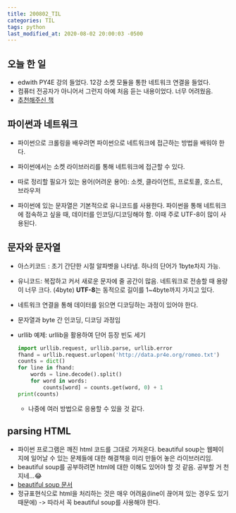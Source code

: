 ```yaml
---
title: 200802_TIL
categories: TIL
tags: python
last_modified_at: 2020-08-02 20:00:03 -0500
---
```


## 오늘 한 일

* edwith PY4E 강의 들었다. 12강 소켓 모듈을 통한 네트워크 연결을 들었다.
* 컴퓨터 전공자가 아니어서 그런지 아예 처음 듣는 내용이었다. 너무 어려웠음.
* [추천해주신 책](http://www.net-intro.com/)

## 파이썬과 네트워크

* 파이썬으로 크롤링을 배우려면 파이썬으로 네트워크에 접근하는 방법을 배워야 한다.

* 파이썬에서는 소켓 라이브러리를 통해 네트워크에 접근할 수 있다.

* 따로 정리할 필요가 있는 용어(어려운 용어): 소켓, 클라이언트, 프로토콜, 호스트, 브라우저

* 파이썬에 있는 문자열은 기본적으로 유니코드를 사용한다. 파이썬을 통해 네트워크에 접속하고 싶을 때, 데이터를 인코딩/디코딩해야 함. 이때 주로 UTF-8이 많이 사용된다.

## 문자와 문자열

* 아스키코드 : 초기 간단한 시절 알파벳을 나타냄. 하나의 단어가 1byte차지 가능.
 
* 유니코드: 복잡하고 커서 새로운 문자에 줄 공간이 많음. 네트워크로 전송할 때 용량이 너무 크다. (4byte) **UTF-8**는 동적으로 길이를 1~4byte까지 가지고 있다.
 
* 네트워크 연결을 통해 데이터를 읽으면 디코딩하는 과정이 있어야 한다.
 
* 문자열과 byte 간 인코딩, 디코딩 과정임

* urllib 예제: urllib을 활용하여 단어 등장 빈도 세기

  ```python
  import urllib.request, urllib.parse, urllib.error
  fhand = urllib.request.urlopen('http://data.pr4e.org/romeo.txt')
  counts = dict()
  for line in fhand:
      words = line.decode().split()
      for word in words:
          counts[word] = counts.get(word, 0) + 1
  print(counts)
  ```

  * 나중에 여러 방법으로 응용할 수 있을 것 같다.

## parsing HTML

* 파이썬 프로그램은 깨진 html 코드를 그대로 가져온다. beautiful soup는 웹페이지에 일어날 수 있는 문제들에 대한 해결책을 미리 만들어 놓은 라이브러리임.
* beautiful soup를 공부하려면 html에 대한 이해도 있어야 할 것 같음. 공부할 거 천지네...😂
* [beautiful soup 문서](https://www.crummy.com/software/BeautifulSoup/bs4/doc/)
* 정규표현식으로 html을 처리하는 것은 매우 어려움(line이 끊어져 있는 경우도 있기 때문에) -> 따라서 꼭 beautiful soup를 사용해야 한다.
